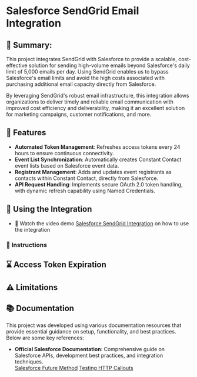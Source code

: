 # Salesforce SendGrid Email Integration
## 📨 Summary:
This project integrates SendGrid with Salesforce to provide a scalable, cost-effective solution for sending high-volume emails beyond Salesforce's daily limit of 5,000 emails per day. Using SendGrid enables us to bypass Salesforce's email limits and avoid the high costs associated with purchasing additional email capacity directly from Salesforce.

By leveraging SendGrid's robust email infrastructure, this integration allows organizations to deliver timely and reliable email communication with improved cost efficiency and deliverability, making it an excellent solution for marketing campaigns, customer notifications, and more.

## 🌟 Features
* **Automated Token Management**: Refreshes access tokens every 24 hours to ensure continuous connectivity.
* **Event List Synchronization**: Automatically creates Constant Contact event lists based on Salesforce event data.
* **Registrant Management**: Adds and updates event registrants as contacts within Constant Contact, directly from Salesforce.
* **API Request Handling**: Implements secure OAuth 2.0 token handling, with dynamic refresh capability using Named Credentials.

## 💼 Using the Integration
* 🎥 Watch the video demo [Salesforce SendGrid Integration](#) on how to use the integration  
  
### 📘 **Instructions**

## ⌛️ Access Token Expiration

## ⚠️ Limitations

## 📚 Documentation
This project was developed using various documentation resources that provide essential guidance on setup, functionality, and best practices. Below are some key references:

- **Official Salesforce Documentation**: Comprehensive guide on Salesforce APIs, development best practices, and integration techniques.  
  [Salesforce Future Method](https://developer.salesforce.com/docs/atlas.en-us.apexcode.meta/apexcode/apex_invoking_future_methods.htm)
  [Testing HTTP Callouts](https://developer.salesforce.com/docs/atlas.en-us.apexcode.meta/apexcode/apex_classes_restful_http_testing.htm)
